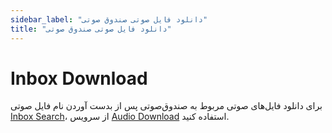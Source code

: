```yaml
---
sidebar_label: "دانلود فایل صوتی صندوق صوتی"
title: "دانلود فایل صوتی صندوق صوتی"
---
```



# Inbox Download

برای دانلود فایل‌های صوتی مربوط به صندوق‌صوتی پس از بدست آوردن نام فایل صوتی [Inbox Search](/docs/developers/api/SimotelAPI/v4/voicemail/inbox_search)، از سرویس [Audio Download](/docs/developers/api/SimotelAPI/v4/report/audio_download) استفاده کنید.